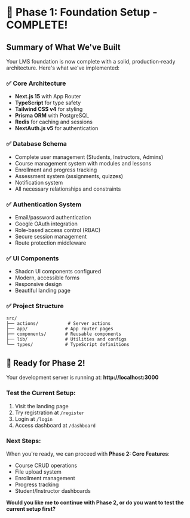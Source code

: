 # 🎉 Phase 1: Foundation Setup - COMPLETE!

## Summary of What We've Built

Your LMS foundation is now complete with a solid, production-ready architecture. Here's what we've implemented:

### ✅ **Core Architecture**

- **Next.js 15** with App Router
- **TypeScript** for type safety
- **Tailwind CSS v4** for styling
- **Prisma ORM** with PostgreSQL
- **Redis** for caching and sessions
- **NextAuth.js v5** for authentication

### ✅ **Database Schema**

- Complete user management (Students, Instructors, Admins)
- Course management system with modules and lessons
- Enrollment and progress tracking
- Assessment system (assignments, quizzes)
- Notification system
- All necessary relationships and constraints

### ✅ **Authentication System**

- Email/password authentication
- Google OAuth integration
- Role-based access control (RBAC)
- Secure session management
- Route protection middleware

### ✅ **UI Components**

- Shadcn UI components configured
- Modern, accessible forms
- Responsive design
- Beautiful landing page

### ✅ **Project Structure**

```
src/
├── actions/           # Server actions
├── app/              # App router pages
├── components/       # Reusable components
├── lib/              # Utilities and configs
└── types/            # TypeScript definitions
```

## 🚀 Ready for Phase 2!

Your development server is running at: **http://localhost:3000**

### Test the Current Setup:

1. Visit the landing page
2. Try registration at `/register`
3. Login at `/login`
4. Access dashboard at `/dashboard`

### Next Steps:

When you're ready, we can proceed with **Phase 2: Core Features**:

- Course CRUD operations
- File upload system
- Enrollment management
- Progress tracking
- Student/Instructor dashboards

**Would you like me to continue with Phase 2, or do you want to test the current setup first?**
